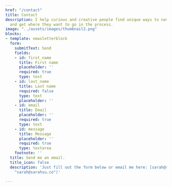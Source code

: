```yaml
---
href: "/contact"
title: Contact
description: I help curious and creative people find unique ways to navigate life
  and get where they want to go in the process.
image: "../assets/images/thumbnail2.png"
blocks:
- template: newsletterblock
  form:
    submitText: Send
    fields:
    - id: first_name
      title: First name
      placeholder: ''
      required: true
      type: text
    - id: last_name
      title: Last name
      required: false
      type: text
      placeholder: ''
    - id: email
      title: Email
      placeholder: ''
      required: true
      type: text
    - id: message
      title: Message
      placeholder: ''
      required: true
      type: textarea
    footnote: ''
  title: Send me an email.
  title_icon: false
  description: 'Just fill out the form below or email me here: [sarah@sarahsu.co](mailto:sarah@sarahsu.co
    "sarah@sarahsu.co")'

---
```

